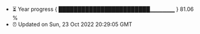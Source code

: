 - ⏳ Year progress { ████████████████████████▁▁▁▁▁▁ } 81.06 %
- ⏰ Updated on Sun, 23 Oct 2022 20:29:05 GMT

